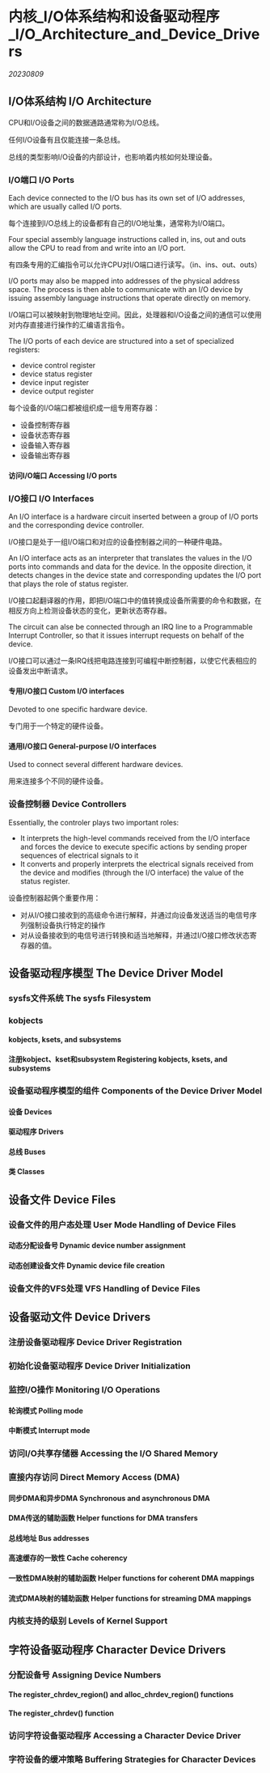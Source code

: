 ﻿# 内核_I/O体系结构和设备驱动程序_I/O_Architecture_and_Device_Drivers  

*20230809*  

## I/O体系结构 I/O Architecture

CPU和I/O设备之间的数据通路通常称为I/O总线。

任何I/O设备有且仅能连接一条总线。

总线的类型影响I/O设备的内部设计，也影响着内核如何处理设备。

### I/O端口 I/O Ports

Each device connected to the I/O bus has its own set of I/O addresses, which are usually called I/O ports.

每个连接到I/O总线上的设备都有自己的I/O地址集，通常称为I/O端口。

Four special assembly language instructions called in, ins, out and outs allow the CPU to read from and write into an I/O port.

有四条专用的汇编指令可以允许CPU对I/O端口进行读写。（in、ins、out、outs）

I/O ports may also be mapped into addresses of the physical address space. The process is then able to communicate with an I/O device by issuing assembly language instructions that operate directly on memory. 

I/O端口可以被映射到物理地址空间。因此，处理器和I/O设备之间的通信可以使用对内存直接进行操作的汇编语言指令。

The I/O ports of each device are structured into a set of specialized registers:

* device control register
* device status register
* device input register
* device output register

每个设备的I/O端口都被组织成一组专用寄存器：

* 设备控制寄存器
* 设备状态寄存器
* 设备输入寄存器
* 设备输出寄存器

#### 访问I/O端口 Accessing I/O ports

### I/O接口 I/O Interfaces

An I/O interface is a hardware circuit inserted between a group of I/O ports and the corresponding device controller.

I/O接口是处于一组I/O端口和对应的设备控制器之间的一种硬件电路。

An I/O interface acts as an interpreter that translates the values in the I/O ports into commands and data for the device. In the opposite direction, it detects changes in the device state and corresponding updates the I/O port that plays the role of status register.

I/O接口起翻译器的作用，即把I/O端口中的值转换成设备所需要的命令和数据，在相反方向上检测设备状态的变化，更新状态寄存器。

The circuit can alse be connected through an IRQ line to a Programmable Interrupt Controller, so that it issues interrupt requests on behalf of the device.

I/O接口可以通过一条IRQ线把电路连接到可编程中断控制器，以使它代表相应的设备发出中断请求。

#### 专用I/O接口 Custom I/O interfaces

Devoted to one specific hardware device.

专门用于一个特定的硬件设备。

#### 通用I/O接口 General-purpose I/O interfaces

Used to connect several different hardware devices.

用来连接多个不同的硬件设备。

### 设备控制器 Device Controllers

Essentially, the controler plays two important roles:

* It interprets the high-level commands received from the I/O interface and forces the device to execute specific actions by sending proper sequences of electrical signals to it
* It converts and properly interprets the electrical signals received from the device and modifies (through the I/O interface) the value of the status register.

设备控制器起俩个重要作用：

* 对从I/O接口接收到的高级命令进行解释，并通过向设备发送适当的电信号序列强制设备执行特定的操作
* 对从设备接收到的电信号进行转换和适当地解释，并通过I/O接口修改状态寄存器的值。

## 设备驱动程序模型 The Device Driver Model

### sysfs文件系统 The sysfs Filesystem

### kobjects

#### kobjects, ksets, and subsystems

#### 注册kobject、kset和subsystem Registering kobjects, ksets, and subsystems

### 设备驱动程序模型的组件 Components of the Device Driver Model

#### 设备 Devices

#### 驱动程序 Drivers

#### 总线 Buses

#### 类 Classes

## 设备文件 Device Files

### 设备文件的用户态处理 User Mode Handling of Device Files

#### 动态分配设备号 Dynamic device number assignment

#### 动态创建设备文件 Dynamic device file creation

### 设备文件的VFS处理 VFS Handling of Device Files

## 设备驱动文件 Device Drivers

### 注册设备驱动程序 Device Driver Registration

### 初始化设备驱动程序 Device Driver Initialization

### 监控I/O操作 Monitoring I/O Operations

#### 轮询模式 Polling mode

#### 中断模式 Interrupt mode

### 访问I/O共享存储器 Accessing the I/O Shared Memory

### 直接内存访问 Direct Memory Access (DMA)

#### 同步DMA和异步DMA Synchronous and asynchronous DMA

#### DMA传送的辅助函数 Helper functions for DMA transfers

#### 总线地址 Bus addresses

#### 高速缓存的一致性 Cache coherency

#### 一致性DMA映射的辅助函数 Helper functions for coherent DMA mappings

#### 流式DMA映射的辅助函数 Helper functions for streaming DMA mappings

### 内核支持的级别 Levels of Kernel Support

## 字符设备驱动程序 Character Device Drivers

### 分配设备号 Assigning Device Numbers

#### The register_chrdev_region() and alloc_chrdev_region() functions

#### The register_chrdev() function

### 访问字符设备驱动程序 Accessing a Character Device Driver

### 字符设备的缓冲策略 Buffering Strategies for Character Devices